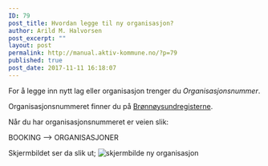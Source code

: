```yaml
---
ID: 79
post_title: Hvordan legge til ny organisasjon?
author: Arild M. Halvorsen
post_excerpt: ""
layout: post
permalink: http://manual.aktiv-kommune.no/?p=79
published: true
post_date: 2017-11-11 16:18:07
---
```

For å legge inn nytt lag eller organisasjon trenger du <em>Organisasjonsnummer</em>.

Organisasjonsnummeret finner du på <a href="https://www.brreg.no/">Brønnøysundregisterne</a>.

Når du har organisasjonsnummeret er veien slik:

BOOKING --> ORGANISASJONER 

Skjermbildet ser da slik ut; 
![skjermbilde ny organisasjon](<img src="http://manual.aktiv-kommune.no/wp-content/uploads/2017/12/Skjermbilde-ny-org-300x219.png" alt="" width="300" height="219" class="alignnone size-medium wp-image-448" />)